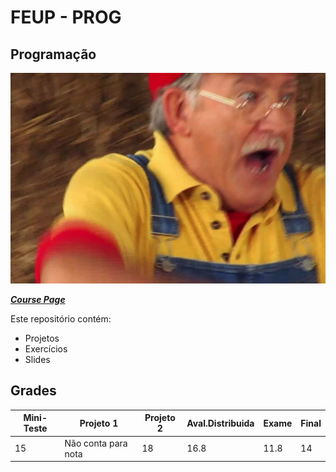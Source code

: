 # FEUP - PROG

## Programação

![JorgeSilvaCantigas](https://raw.githubusercontent.com/Ca-moes/PROG/master/JorgeSilvaCantigas.jpg)

[***Course Page***](https://sigarra.up.pt/feup/pt/ucurr_geral.ficha_uc_view?pv_ocorrencia_id=419988)


Este repositório contém:
- Projetos
- Exercícios
- Slides

## Grades

| Mini-Teste | Projeto 1 | Projeto 2 | Aval.Distribuida | Exame | Final |
|---|---|---|---|---|---|
| 15 | Não conta para nota | 18 | 16.8 | 11.8 |14|
